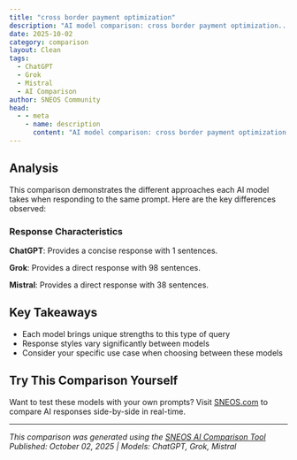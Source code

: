 ```yaml
---
title: "cross border payment optimization"
description: "AI model comparison: cross border payment optimization..."
date: 2025-10-02
category: comparison
layout: Clean
tags:
  - ChatGPT
  - Grok
  - Mistral
  - AI Comparison
author: SNEOS Community
head:
  - - meta
    - name: description
      content: "AI model comparison: cross border payment optimization..."
---
```


<ChatComparison
  title="cross border payment optimization"
  prompt="cross border payment optimization"
  :responses='{
    "ChatGPT": "Cross-border payment optimization refers to the strategies and technologies implemented to improve the efficiency, speed, cost-effectiveness, and overall experience of transferring funds across international borders. With the growing trend of globalization and digital commerce, optimizing these payments has become increasingly important for businesses and consumers alike. Here are some key aspects to consider for optimizing cross-border payments:\n\n### 1. **Use of Technology and Innovations**\n   - **Blockchain and Cryptocurrencies**: Explore the use of blockchain technology for secure, transparent, and faster transactions. Cryptocurrencies can sometimes bypass traditional banking fees and intermediaries.\n   - **Digital Payment Platforms**: Leverage platforms that specialize in cross-border transactions, such as TransferWise (Wise), PayPal, Revolut, and others, which often have lower fees and better exchange rates.\n\n### 2. **Understanding FX Rates**\n   - **Real-Time Exchange Rates**: Always check the real-time foreign exchange (FX) rates as they fluctuate. Optimization can involve selecting the right moment for currency conversion.\n   - **Forward Contracts**: Use forward contracts to lock in exchange rates for future transactions, which can help manage currency risk.\n\n### 3. **Select the Right Payment Method**\n   - **Local Payment Methods**: Depending on the market, offer local payment methods (e.g., Alipay in China, SEPA in Europe) which can reduce costs and improve the customer experience.\n   - **Bank Transfers vs. Digital Wallets**: Evaluate which method suits your needs; traditional bank transfers might be more expensive compared to digital wallets.\n\n### 4. **Cost Minimization**\n   - **Compare Fees**: Regularly compare transaction fees across different service providers. The optimal choice may vary based on the transaction amount and the countries involved.\n   - **Volume Discounts**: For businesses with high transaction volumes, negotiate better rates with payment providers.\n\n### 5. **Regulatory Compliance**\n   - **Understand Regulations**: Stay informed about the regulations affecting cross-border payments, including anti-money laundering (AML) and know your customer (KYC) rules to avoid penalties and delays.\n   - **Documentation and Reporting**: Ensure that all required documentation is in order to facilitate smooth transfers and compliance with local laws.\n\n### 6. **User Experience**\n   - **Streamlined Process**: Simplify the payment process for customers to reduce abandonment rates. This includes user-friendly interfaces and clear instructions.\n   - **Customer Support**: Provide robust customer support to assist with any payment-related issues, which can enhance trust and satisfaction.\n\n### 7. **Netting and Settlement**\n   - **Netting Transactions**: For businesses involved in frequent cross-border transactions, consider netting arrangements to settle multiple transactions in a single transfer, reducing costs and time.\n\n### 8. **Analytics and Reporting**\n   - **Data-Driven Decisions**: Use analytics to monitor transaction performance, conversion rates, and customer feedback, helping to identify areas for further optimization.\n   - **Real-Time Monitoring**: Implement systems that allow for real-time tracking and reporting of transactions.\n\n### Conclusion\nOptimizing cross-border payments is crucial for businesses aiming to expand internationally and for consumers who engage in global transactions. By leveraging technology, understanding regulatory requirements, and focusing on cost-efficiency and user experience, stakeholders can significantly enhance the performance of cross-border payments.",
    "Grok": "Cross-border payment optimization refers to the process of enhancing the efficiency, speed, cost-effectiveness, and reliability of international money transfers. These payments often involve multiple intermediaries, currency conversions, regulatory compliance, and varying banking systems, which can lead to delays, high fees, and inefficiencies. Optimizing cross-border payments is crucial for businesses, financial institutions, and individuals engaged in global trade, remittances, or other international financial activities.\n\nHere are key aspects and strategies for cross-border payment optimization:\n\n---\n\n### Challenges in Cross-Border Payments\n1. **High Costs**: Fees for currency conversion, intermediary banks, and transaction processing can be expensive.\n2. **Slow Processing Times**: Transfers can take several days due to multiple intermediaries and manual processes.\n3. **Lack of Transparency**: Hidden fees and unclear exchange rates make it hard to predict the final amount received.\n4. **Regulatory Compliance**: Different countries have varying rules on anti-money laundering (AML), know your customer (KYC), and foreign exchange controls.\n5. **Currency Volatility**: Fluctuating exchange rates can impact the value of the transfer.\n6. **Fragmented Systems**: Disparate banking and payment systems across countries create inefficiencies.\n7. **Security Risks**: Cross-border payments are vulnerable to fraud, cyberattacks, and data breaches.\n\n---\n\n### Strategies for Cross-Border Payment Optimization\n1. **Leverage Technology and FinTech Solutions**:\n   - Use blockchain and distributed ledger technology (DLT) for faster and more secure transactions (e.g., RippleNet, SWIFT gpi).\n   - FinTech platforms like TransferWise (now Wise), Payoneer, or PayPal offer competitive exchange rates and lower fees compared to traditional banks.\n   - Implement automated payment processing systems to reduce manual errors and delays.\n\n2. **Choose the Right Payment Network**:\n   - Utilize modern payment infrastructures like SWIFT gpi (Global Payments Innovation), which enhances speed, transparency, and tracking for cross-border payments.\n   - Explore regional payment systems (e.g., SEPA in Europe) for faster and cheaper transactions within specific zones.\n   - Partner with correspondent banks that have strong networks in target regions to minimize intermediary fees.\n\n3. **Optimize Currency Conversion**:\n   - Use real-time exchange rate tools to lock in favorable rates and avoid losses due to volatility.\n   - Consider multi-currency accounts to hold funds in different currencies and reduce conversion costs.\n   - Hedge against currency risk using financial instruments like forward contracts or options if dealing with large or frequent transactions.\n\n4. **Enhance Transparency**:\n   - Provide end-to-end visibility of fees, exchange rates, and estimated delivery times to customers or partners.\n   - Use payment platforms that offer transaction tracking and status updates in real-time.\n\n5. **Streamline Compliance and Risk Management**:\n   - Automate AML and KYC processes using AI and machine learning to reduce manual checks and ensure compliance with local regulations.\n   - Partner with payment providers that have expertise in navigating international regulatory landscapes.\n   - Implement robust fraud detection systems to minimize security risks.\n\n6. **Batch Payments for Efficiency**:\n   - Consolidate multiple small payments into a single batch to reduce transaction fees and processing time.\n   - Schedule payments strategically to align with favorable exchange rates or lower banking traffic periods.\n\n7. **Use Local Payment Methods**:\n   - Pay recipients through local payment systems or bank transfers in their domestic currency to avoid cross-border fees.\n   - Partner with payment providers that support local wallets, mobile money, or other popular payment methods in the recipient\u2019s country.\n\n8. **Negotiate with Banks and Providers**:\n   - For businesses with high transaction volumes, negotiate bulk pricing or lower fees with banks or payment service providers.\n   - Compare offerings from multiple providers to find the best rates and services.\n\n9. **Adopt Centralized Treasury Management**:\n   - Centralize cross-border payment operations to gain better control over cash flow, reduce redundant processes, and optimize liquidity.\n   - Use treasury management software to forecast and plan international payments effectively.\n\n10. **Explore Central Bank Digital Currencies (CBDCs)**:\n    - Some countries are piloting CBDCs, which could potentially simplify and accelerate cross-border payments by reducing reliance on intermediaries.\n\n---\n\n### Emerging Trends in Cross-Border Payment Optimization\n1. **Blockchain and Cryptocurrency**:\n   - Blockchain-based solutions like RippleNet or Ethereum-based stablecoins (e.g., USDC) can facilitate near-instant cross-border transactions with lower fees.\n   - Cryptocurrencies can bypass traditional banking systems, though regulatory uncertainty remains a challenge.\n\n2. **SWIFT gpi and ISO 20022**:\n   - SWIFT gpi improves the speed and transparency of payments, with over 70% of SWIFT payments now processed within 24 hours.\n   - Adoption of ISO 20022, a global messaging standard, enables richer data exchange and better interoperability between payment systems.\n\n3. **Real-Time Payments (RTP)**:\n   - The rise of real-time payment systems across countries (e.g., UPI in India, Faster Payments in the UK) is paving the way for instant cross-border transfers through interconnected networks.\n\n4. **APIs and Open Banking**:\n   - APIs allow seamless integration between banks, FinTechs, and businesses, enabling faster and more efficient payment processing.\n   - Open banking frameworks can provide access to better rates and services by connecting to multiple providers.\n\n5. **Artificial Intelligence (AI) and Machine Learning (ML)**:\n   - AI can predict optimal payment routes, timing, and currency conversion strategies.\n   - ML can enhance fraud detection and compliance checks, reducing delays.\n\n---\n\n### Benefits of Cross-Border Payment Optimization\n- **Cost Savings**: Reduced fees and better exchange rates lower the overall cost of international transfers.\n- **Faster Transactions**: Streamlined processes and modern technology cut down processing times significantly.\n- **Improved Customer Experience**: Transparency and reliability build trust with clients and partners.\n- **Scalability**: Optimized systems can handle growing transaction volumes as businesses expand globally.\n- **Risk Mitigation**: Better compliance and security measures reduce the risk of fraud and regulatory penalties.\n\n---\n\n### Tools and Platforms for Optimization\n1. **Payment Providers**: Wise, Payoneer, Stripe, PayPal, Revolut.\n2. **Blockchain Networks**: RippleNet, Stellar Lumens.\n3. **Banking Solutions**: SWIFT gpi, SEPA, ACH (Automated Clearing House).\n4. **Treasury Software**: Kyriba, SAP Treasury, GTreasury.\n5. **Currency Management Tools**: OFX, XE.com, Kantox.\n\n---\n\n### Best Practices for Businesses\n- **Analyze Needs**: Assess the volume, frequency, and destinations of cross-border payments to choose the right solution.\n- **Diversify Providers**: Avoid dependency on a single provider; use multiple channels to minimize risk and cost.\n- **Educate Teams**: Train staff on currency risks, compliance requirements, and the use of payment technologies.\n- **Monitor Performance**: Regularly evaluate the efficiency of payment processes and switch providers or strategies if needed.\n- **Stay Updated**: Keep abreast of regulatory changes, technological advancements, and new payment systems in target markets.\n\n---\n\nBy adopting these strategies, businesses and individuals can significantly improve the efficiency of cross-border payments, reduce costs, and ensure a seamless experience in global financial transactions. If you have a specific use case or industry in mind (e.g., e-commerce, remittances, corporate payments), I can tailor the advice further. Let me know!",
    "Mistral": "Cross-border payment optimization is crucial for businesses engaged in international trade, e-commerce, and global financial transactions. Here are several strategies to optimize cross-border payments:\n\n### 1. **Choose the Right Payment Methods**\n   - **Bank Transfers:** Traditional but can be slow and costly.\n   - **Digital Wallets:** Faster and often cheaper, popular options include PayPal, Alipay, and WeChat Pay.\n   - **Cryptocurrencies:** Offer speed and lower fees but come with regulatory and volatility risks.\n   - **Fintech Solutions:** Companies like Stripe, TransferWise (now Wise), and Revolut offer competitive rates and faster processing times.\n\n### 2. **Currency Management**\n   - **Hedging:** Use financial instruments like forward contracts, options, and swaps to protect against currency fluctuations.\n   - **Multi-Currency Accounts:** Maintain accounts in multiple currencies to reduce the need for frequent conversions.\n   - **Currency Exchange Services:** Use platforms that offer competitive exchange rates and low fees.\n\n### 3. **Regulatory Compliance**\n   - **KYC/AML:** Ensure compliance with Know Your Customer (KYC) and Anti-Money Laundering (AML) regulations.\n   - **Local Regulations:** Be aware of and comply with local financial regulations in the countries you operate in.\n\n### 4. **Technology Integration**\n   - **API Integration:** Use APIs to integrate payment gateways and financial services seamlessly into your business processes.\n   - **Automation:** Automate payment processes to reduce manual errors and improve efficiency.\n\n### 5. **Cost Management**\n   - **Transaction Fees:** Compare fees across different payment providers to find the most cost-effective solution.\n   - **Hidden Costs:** Be aware of hidden costs such as currency conversion fees, intermediary bank fees, and receiving fees.\n   - **Volume Discounts:** Negotiate better rates with payment providers based on transaction volume.\n\n### 6. **Risk Management**\n   - **Fraud Detection:** Implement robust fraud detection and prevention mechanisms.\n   - **Credit Risk:** Assess and manage credit risk associated with international transactions.\n   - **Operational Risk:** Ensure reliable and secure payment systems to minimize operational risks.\n\n### 7. **Customer Experience**\n   - **Local Payment Options:** Offer local payment methods preferred by customers in different regions.\n   - **Transparency:** Provide clear and transparent information about fees, exchange rates, and processing times.\n   - **Support:** Offer multilingual customer support to assist with payment-related queries.\n\n### 8. **Data Analytics**\n   - **Transaction Monitoring:** Use data analytics to monitor and analyze payment transactions for optimization opportunities.\n   - **Performance Metrics:** Track key performance indicators (KPIs) such as transaction success rates, processing times, and customer satisfaction.\n\n### 9. **Partnerships and Alliances**\n   - **Financial Institutions:** Partner with reputable financial institutions for reliable and secure payment services.\n   - **Payment Providers:** Collaborate with payment providers that offer comprehensive cross-border payment solutions.\n\n### 10. **Continuous Improvement**\n   - **Feedback Loop:** Regularly gather feedback from customers and stakeholders to identify areas for improvement.\n   - **Market Trends:** Stay updated with the latest trends and innovations in cross-border payments to adapt and optimize continuously.\n\nBy implementing these strategies, businesses can significantly enhance the efficiency, cost-effectiveness, and reliability of their cross-border payment processes."
  }'
  published-date="10:57"
/>

## Analysis

This comparison demonstrates the different approaches each AI model takes when responding to the same prompt. Here are the key differences observed:

### Response Characteristics

**ChatGPT**: Provides a concise response with 1 sentences. 

**Grok**: Provides a direct response with 98 sentences. 

**Mistral**: Provides a direct response with 38 sentences. 

## Key Takeaways

- Each model brings unique strengths to this type of query
- Response styles vary significantly between models
- Consider your specific use case when choosing between these models

## Try This Comparison Yourself

Want to test these models with your own prompts? Visit [SNEOS.com](https://sneos.com) to compare AI responses side-by-side in real-time.

---

*This comparison was generated using the [SNEOS AI Comparison Tool](https://sneos.com)*
*Published: October 02, 2025 | Models: ChatGPT, Grok, Mistral*
